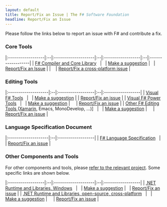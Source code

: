 ```yaml
---
layout: default
title: Report/Fix an Issue | The F# Software Foundation
headline: Report/Fix an Issue
---
```


Please follow the links below to report an issue with F# and contribute a fix.

### Core Tools

|:------------------|:--|:--------------------|:--|:------------------|:--|:------------------|
|  [F# Compiler and Core Library](http://fsharp.github.io/2014/06/18/fsharp-contributions.html)                                            &nbsp; | &nbsp; |  [Make a suggestion](https://fslang.uservoice.com/forums/245727-f-language) |  &nbsp; |  [Report/Fix an Issue](http://visualfsharp.codeplex.com) | |  &nbsp;&nbsp;  |  [Report/Fix a cross-platform issue](http://github.com/fsharp/fsharp) |

### Editing Tools

|:--------------------|:--|:------------------|:--|:------------------|
| [Visual F# Tools](http://msdn.microsoft.com/en-us/library/dd233154.aspx)                                              &nbsp; | &nbsp; |  [Make a suggestion](http://visualstudio.uservoice.com/forums/121579-visual-studio/category/30935-languages-f-tools)     |  | [Report/Fix an issue](http://visualfsharp.codeplex.com) |
| [Visual F# Power Tools](http://fsprojects.github.io/VisualFSharpPowerTools/)                             &nbsp; | &nbsp; | [Make a suggestion](http://vfpt.uservoice.com/)     | &nbsp;  &nbsp;  |    [Report/Fix an issue](https://github.com/fsprojects/VisualFSharpPowerTools/) |
| [Other F# Editing Tools ](http://fsharp.github.io/fsharpbinding/) ([Xamarin](http://developer.xamarin.com/guides/cross-platform/fsharp/fsharp_support_overview/), Emacs, MonoDevelop, ...)]               &nbsp; | &nbsp; | [Make a suggestion](http://fsharpbinding.uservoice.com/)     | &nbsp; &nbsp;  |  [Report/Fix an issue](http://fsharp.github.io/fsharpbinding/) |

### Language Specification Document

|:--------------------|:--|:------------------|
| [F# Language Specification](http://fsharp.org/specs/language-spec/)               &nbsp; | &nbsp;  |  [Report/Fix an issue](http://fsharp.org/specs/language-spec/)      | 

### Other Components and Tools

For other components and tools, please [refer to the relevant project](http://fsharp.org/community/projects). Some specific links are shown below.

|:------------------|:--|:--------------------|:--|:------------------|
| [.NET Runtime and Libraries, Windows](http://www.microsoft.com/net)                                     &nbsp; | &nbsp; | [Make a suggestion](http://visualstudio.uservoice.com/forums/121579-visual-studio/category/31481-net)     |  &nbsp; |  [Report/Fix an issue](http://connect.microsoft.com/visualstudio) | 
| [.NET Runtime and Libraries, open-source, cross-platform](http://www.mono-project.com/)                 &nbsp; | &nbsp; | [Make a suggestion](http://www.mono-project.com/community/)     |  &nbsp; &nbsp; | [Report/Fix an issue](http://www.mono-project.com/community/) |


